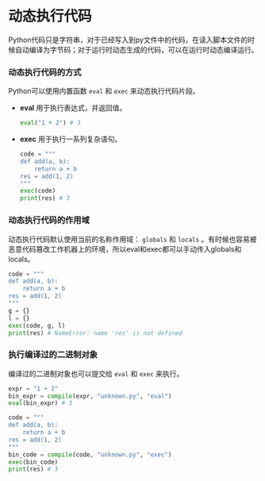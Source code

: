 动态执行代码
================================================================================

Python代码只是字符串，对于已经写入到py文件中的代码，在读入脚本文件的时候自动编译为字节码；对于运行时动态生成的代码，可以在运行时动态编译运行。


### 动态执行代码的方式

Python可以使用内置函数 `eval` 和 `exec` 来动态执行代码片段。

* __eval__ 用于执行表达式，并返回值。

  ```python
  eval("1 + 2") # 3
  ```

* __exec__ 用于执行一系列复杂语句。

  ```python
  code = """
  def add(a, b):
      return a + b
  res = add(1, 2)
  """
  exec(code)
  print(res) # 3
  ```

### 动态执行代码的作用域

动态执行代码默认使用当前的名称作用域： `globals` 和 `locals` 。有时候也容易被恶意代码篡改工作机器上的环境，所以eval和exec都可以手动传入globals和locals。

```python
code = """
def add(a, b):
    return a + b
res = add(1, 2)
"""
g = {}
l = {}
exec(code, g, l)
print(res) # NameError: name 'res' is not defined
```

### 执行编译过的二进制对象

编译过的二进制对象也可以提交给 `eval` 和 `exec` 来执行。

```python
expr = "1 + 2"
bin_expr = compile(expr, "unknown.py", "eval")
eval(bin_expr) # 3

code = """
def add(a, b):
    return a + b
res = add(1, 2)
"""
bin_code = compile(code, "unknown.py", "exec")
exec(bin_code)
print(res) # 3
```
